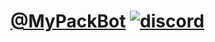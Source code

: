 # [@MyPackBot](https://t.me/MyPackBot) [![discord](https://discordapp.com/api/guilds/208605007744860163/widget.png)](https://discord.gg/KYQB9FR)